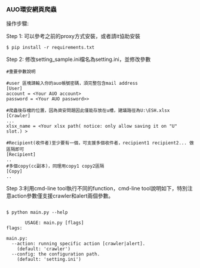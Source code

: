 ### AUO環安網頁爬蟲

操作步驟:

Step 1:
可以參考之前的proxy方式安裝，或者請it協助安裝
```commandline
$ pip install -r requirements.txt
```

Step 2:
修改setting_sample.ini檔名為setting.ini，並修改參數
```commandline
#重要參數說明

#user 區塊請輸入你的auo帳號密碼，須完整包含mail address
[User]
account = <Your AUO account> 
password = <Your AUO password>>

#爬蟲後存檔的位置，因為資安問題因此僅能存放在u槽，建議路徑為U:\ESH.xlsx
[Crawler]
...
xlsx_name = <Your xlsx path( notice: only allow saving it on "U" slot.) >

#Recipient(收件者)至少要有一個，可支援多個收件者，recipient1 recipient2... 做區隔即可
[Recipient]
..
#多個copy(cc副本)，同理用copy1 copy2區隔
[Copy]
..
```

Step 3:利用cmd-line tool執行不同的function，cmd-line tool說明如下，特別注意action參數僅支援crawler和alert兩個參數。
```commandline

$ python main.py --help

       USAGE: main.py [flags]
flags:

main.py:
  --action: running specific action [crawler|alert].
    (default: 'crawler')
  --config: the configuration path.
    (default: 'setting.ini')

```
